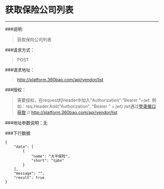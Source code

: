 # 获取保险公司列表

------------
###说明:
> 获取保险公司列表

###请求方式：
> POST

###请求地址：
> http://platform.360bao.com/api/vendor/list

###授权：
> 需要授权，在request的Header中加入"Authorization":"Bearer "+jwt.
  例如：req.Header.Add("Authorization", "Bearer " + jwt)
  jwt通过[登录接口获取](https://github.com/360bao/Manual/blob/master/%E5%BC%80%E6%94%BE%E5%B9%B3%E5%8F%B0/%E9%94%80%E5%94%AE%E7%AE%A1%E7%90%86api/v4/%E8%B4%A6%E5%8F%B7%E6%8E%A7%E5%88%B6/%E7%99%BB%E5%BD%95.md)
// http://platform.360bao.com/api/vendor/list


###地址参数说明：无

###下行数据
```
{
    "data": [
        {
            "name": "太平保险",
            "short": "tpbx"
        }
    ],
    "message": "",
    "result": true
}
```

